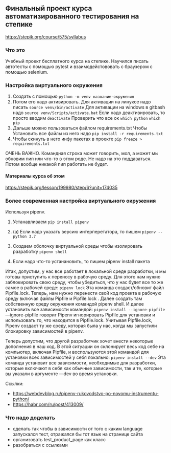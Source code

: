 ## Финальный проект курса автоматизированного тестирования на степике
https://stepik.org/course/575/syllabus

### Что это
Учебный проект бесплатного курса на степике. Научился писать автотесты с помощью pytest и взаимодейстововать с браузером с помощью selenium.

### Настройка виртуального окружения
1. Создать с помощью `python -m venv название-окружения`
2. Потом его надо активировать.
Для активации на линуксе надо писать `source venv/bin/activate`
Для активации на windows в gitbash надо `source venv/Scripts/activate.bat`
Если надо деактивировать, то просто вводим `deactivate`
Проверить что все ок 
`which python` `which pip`
3. Дальше можно пользоваться файлом requirements.txt
Чтобы Установить все файлы из него надо `pip install -r requirements.txt`
4. Чтобы скинуть в него инфу пакетах в проекте `pip freeze > requirements.txt`

ОЧЕНЬ ВАЖНО.
Командная строка может говорить, мол, а может мы обновим пип или что-то в этом роде. Не надо на это поддаваться. Потом вообще никакой пип работать не будет. 

#### Материалы курса об этом
https://stepik.org/lesson/199980/step/6?unit=174035

### Более современная настройка виртуального окружения
Используя pipenv.
1. Устанавливаем
`pip install pipenv`

2. (a) Если надо указать версию интерперетатора, то пишем 
`pipenv --python 3.7`
2. Создаем оболочку виртуальной среды чтобы изолировать разработку
`pipenv shell`
3. Если надо что-то устанановить, то пишем pipenv install пакета


Итак, допустим, у нас все работает в локальной среде разработки, и мы готовы приступить к переносу в рабочую среду. Для этого нам нужно заблокировать свою среду, чтобы убедиться, что у нас будет все то же самое в рабочей среде:
`pipenv lock`
Эта команда создаст/обновит файл Pipfile.lock.
Теперь, нам нужно перенести свой код проекта в рабочую среду включая файлы Pipfile и Pipfile.lock . Далее создать там собственную среду окружения командой pipenv shell. И далее установить все зависимости командой:
`pipenv install --ignore-pipfile`
—ignore-pipfile говорит Pipenv игнорировать Pipfile для установки и использовать то, что находится в Pipfile.lock. Учитывая Pipfile.lock, Pipenv создаст ту же среду, которая была у нас, когда мы запустили блокировку зависимостей в pipenv.

Теперь допустим, что другой разработчик хочет внести некоторые дополнения в наш код. В этой ситуации он склонирует весь код себе на компьютер, включая Pipfile, и воспользуются этой командой для установки всех зависимостей у себя локально:
`pipenv install --dev`
Эта команда установит все зависимости, необходимые для разработки, которые включают в себя как обычные зависимости, так и те, которые вы указали в аргументе —dev во время установки.

Ссылки:
- https://webdevblog.ru/pipenv-rukovodstvo-po-novomu-instrumentu-python/
- https://habr.com/ru/post/413009/

### Что надо доделать
- сделать так чтобы в зависимости от того с каким language запускался тест, отражался бы тот язык на странице сайта
- организовать test_product_page как класс
- разобраться с ссылками
